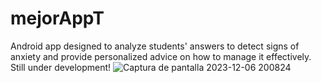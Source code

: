# mejorAppT
 Android app designed to analyze students' answers to detect signs of anxiety and provide personalized advice on how to manage it effectively. 
 <br> Still under development!
![Captura de pantalla 2023-12-06 200824](https://github.com/kxtxrinx/mejorAppT/assets/78937711/7b73ec16-1ba8-485a-b1c9-2d35498c7be0)
